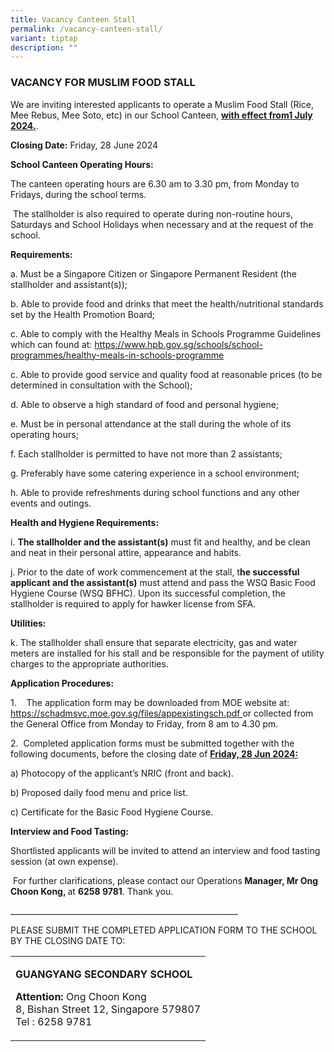 ```yaml
---
title: Vacancy Canteen Stall
permalink: /vacancy-canteen-stall/
variant: tiptap
description: ""
---
```

<h3><strong>VACANCY FOR MUSLIM FOOD STALL</strong></h3>
<p>We are inviting interested applicants to operate a Muslim Food Stall (Rice,
Mee Rebus, Mee Soto, etc) in our School Canteen, <strong><u>with effect from1 July 2024.</u></strong>.</p>
<p><strong>Closing Date:</strong> Friday, 28 June 2024</p>
<p><strong>School Canteen Operating Hours:</strong>
</p>
<p>The canteen operating hours are 6.30 am to 3.30 pm, from Monday to Fridays,
during the school terms.&nbsp;</p>
<p>&nbsp;The stallholder is also required to operate during&nbsp;non-routine
hours, Saturdays and School Holidays when necessary and at the request
of the school.</p>
<p><strong>Requirements:</strong>
</p>
<p>a. Must be a Singapore Citizen or Singapore Permanent Resident (the stallholder
and assistant(s));</p>
<p>b. Able to provide food and drinks that meet the health/nutritional standards
set by the Health Promotion Board;</p>
<p>c. Able to comply with the Healthy Meals in Schools Programme Guidelines
which can found at: <a href="https://www.hpb.gov.sg/schools/school-programmes/healthy-meals-in-schools-programme" rel="noopener noreferrer nofollow" target="_blank">https://www.hpb.gov.sg/schools/school-programmes/healthy-meals-in-schools-programme</a>
</p>
<p>c. Able to provide good service and quality food at reasonable prices
(to be determined in consultation with the School);</p>
<p>d. Able to observe a high standard of food and personal hygiene;</p>
<p>e. Must be in personal attendance at the stall during the whole of its
operating hours;</p>
<p>f. Each stallholder is permitted to have not more than 2 assistants;</p>
<p>g. Preferably have some catering experience in a school environment;</p>
<p>h. Able to provide refreshments during school functions and any other
events and outings.</p>
<p><strong>Health and Hygiene Requirements:</strong>
</p>
<p>i. <strong>The stallholder and the assistant(s)</strong> must fit and healthy,
and be clean and neat in their personal attire, appearance and habits.</p>
<p>j. Prior to the date of work commencement at the stall, t<strong>he successful applicant and the assistant(s)</strong> must
attend and pass the WSQ Basic Food Hygiene Course (WSQ BFHC). Upon its
successful completion,<strong> </strong>the stallholder is<strong> </strong>required
to apply<strong> </strong>for hawker license from SFA.</p>
<p><strong>Utilities:</strong>
</p>
<p>k. The stallholder shall ensure that separate electricity, gas and water
meters are installed for his stall and be responsible for the payment of
utility charges to the appropriate authorities.</p>
<p><strong>Application Procedures:</strong>
</p>
<p>1.&nbsp;&nbsp;&nbsp; The application form may be downloaded from MOE website
at: <a href="https://schadmsvc.moe.gov.sg/files/appexistingsch.pdf" rel="noopener noreferrer nofollow" target="_blank">https://schadmsvc.moe.gov.sg/files/appexistingsch.pdf </a>or
collected from the General Office from Monday to Friday, from 8 am to 4.30
pm.</p>
<p>2.&nbsp; Completed application forms must be submitted together with the
following documents, before the closing date of <strong><u>Friday, 28 Jun 2024:</u></strong>
</p>
<p>a) Photocopy of the applicant’s NRIC (front and back).</p>
<p>b) Proposed daily food menu and price list.</p>
<p>c) Certificate for the Basic Food Hygiene Course.</p>
<p><strong>Interview and Food Tasting:</strong>
</p>
<p>Shortlisted applicants will be&nbsp;invited to attend an interview and
food tasting session (at own expense).</p>
<p>&nbsp;For further clarifications, please contact our&nbsp;Operations<strong> Manager, Mr Ong Choon Kong, </strong>at <strong>6258 9781</strong>.
Thank you.</p>
<p>_________________________________________________________</p>
<p>PLEASE SUBMIT THE COMPLETED&nbsp;APPLICATION FORM TO THE SCHOOL BY THE
CLOSING DATE TO:</p>
<table style="minWidth: 25px">
<colgroup>
<col>
</colgroup>
<tbody>
<tr>
<td rowspan="1" colspan="1">
<p><strong>GUANGYANG SECONDARY SCHOOL</strong>
</p>
<p><strong>Attention: </strong>Ong Choon Kong
<br>8, Bishan Street 12, Singapore 579807
<br>Tel :&nbsp;6258 9781</p>
</td>
</tr>
</tbody>
</table>
<p></p>
<p></p>
<p></p>
<p></p>